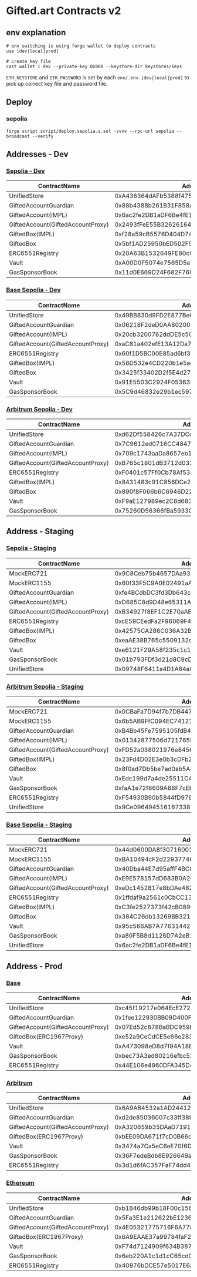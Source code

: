 # Gifted.art Contracts v2

## env explanation

```
# env switching is using forge wallet to deploy contracts
use [dev|local|prod]

# create key file
cast wallet i dev --private-key 0x000 --keystore-dir keystores/keys
```

`ETH_KEYSTORE` and `ETH_PASSWORD` is set by each `env/.env.[dev|local|prod]` to pick up correct key file and password file.

## Deploy

### sepolia

```
forge script script/deploy.sepolia.s.sol -vvvv --rpc-url sepolia --broadcast --verify
```

## Addresses - Dev

### [Sepolia - Dev](https://sepolia.etherscan.io/)

| ContractName                      | Address                                    |
| --------------------------------- | ------------------------------------------ |
| UnifiedStore                      | 0xA436364dAFb5388f4756Cd334E41948a3F8BfF1d |
| GiftedAccountGuardian             | 0x88b4388b261B31F858A5AC5B707c4F857A9792E4 |
| GiftedAccount(IMPL)               | 0x6ac2fe2DB1aDF6Be4fE129CFB1EE17511aBf097B |
| GiftedAccount(GiftedAccountProxy) | 0x2493fFeE55B3262616461E9E72C354073dAeCDED |
| GiftedBox(IMPL)                   | 0xf28a59cB5576D404D74E779CB9CDe233cf5871B7 |
| GiftedBox                         | 0x5bf1AD25950bED502F56f61c2Fd4369c59D919A0 |
| ERC6551Registry                   | 0x20A63B1532649FE80c9Df43fb827c155447fD75E |
| Vault                             | 0xA00D0F5074e7565D5a71893396e19D19aa1f4629 |
| GasSponsorBook                    | 0x11d0E669D24F682F7690fDf5407B20287050a74A |

### [Base Sepolia - Dev](https://sepolia.basescan.org/)

| ContractName                      | Address                                    |
| --------------------------------- | ------------------------------------------ |
| UnifiedStore                      | 0x49BB830d9FD2E877Be6b4C5564bBf245F2179fD9 |
| GiftedAccountGuardian             | 0x06218F2deD0AA802001D8C93765a37Fc054eb62E |
| GiftedAccount(IMPL)               | 0x20cb3200762ddDE5c502065dF805538D707DA76c |
| GiftedAccount(GiftedAccountProxy) | 0xaC81a402efE13A12Da7421cff57c639054222126 |
| ERC6551Registry                   | 0x60f1D5BC00E85ad6bf3899A244aefe71f56a0796 |
| GiftedBox(IMPL)                   | 0x58D532e4CD220b1e5ae6f78F37731cf4632f6960 |
| GiftedBox                         | 0x3425f33402D2f5E4d276a8E8653866c8afa0B9Af |
| Vault                             | 0x91E5503C2924F0536353343f455628A18CceDC16 |
| GasSponsorBook                    | 0x5C9d46832e29b1ec5972f144773Ef13afc93eA76 |

### [Arbitrum Sepolia - Dev](https://sepolia.arbiscan.io/)

| ContractName                      | Address                                    |
| --------------------------------- | ------------------------------------------ |
| UnifiedStore                      | 0xd62Df558426c7A37DCdA006B83362B610423484b |
| GiftedAccountGuardian             | 0x7C9612ed0716CC48474AcB908B4766239709d6A0 |
| GiftedAccount(IMPL)               | 0x709c1743aaDa8657eb1928955D48684AbC1337FA |
| GiftedAccount(GiftedAccountProxy) | 0xB765c1801dB3712d0330b83585496D27Fac01420 |
| ERC6551Registry                   | 0xF0401c57Ff0Cb78Af5340dA8ABf79f7B1D9b4A50 |
| GiftedBox(IMPL)                   | 0x8431483c91C856DCe2D8e07aD5B1b587Ad5df44D |
| GiftedBox                         | 0x890f8F066b6C6946D220623d6cb36b2930B80c44 |
| Vault                             | 0xF9aE127989ec2C8d683a0605a6dEc973f4B57d9b |
| GasSponsorBook                    | 0x75260D56366fBa5933CB56efd5F671331fF9B6C5 |

## Address - Staging

### [Sepolia - Staging](https://sepolia.etherscan.io/)

| ContractName                      | Address                                    |
| --------------------------------- | ------------------------------------------ |
| MockERC721                        | 0x9C8Ceb75b4657DAa931fb1b0D8EC9800155C5f7f |
| MockERC1155                       | 0x60f33F5C9A0E02491aA7b5b35E0ffdeE073D1e6A |
| GiftedAccountGuardian             | 0xfe4BCdbDC3fd3Db643c4acB2b9d4A4d34354f623 |
| GiftedAccount(IMPL)               | 0xD685C8d9D48e65311Af1c2cAE6d40367b834a94E |
| GiftedAccount(GiftedAccountProxy) | 0xB34927f8EF1C2E70aAE0b59477cBc9C52c3f959A |
| ERC6551Registry                   | 0xcE59CEedFa2F96069F46e7cE1A0652C9268fB24a |
| GiftedBox(IMPL)                   | 0x42575CA286C036A32B378ee80F186dFE4b8f63af |
| GiftedBox                         | 0xeaAE38B765c5509132c9B3c4a757bBd857fe3536 |
| Vault                             | 0xe6121F29A58f235c1c12837fACE0f9419411F402 |
| GasSponsorBook                    | 0x01b793FDf3d21d8C9cD52De3aD5B50c5c95009A3 |
| UnifiedStore                      | 0x09748F6411a4D1A84a87645A3E406dCb3c31Fc73 |

### [Arbitrum Sepolia - Staging](https://sepolia.arbiscan.io/)

| ContractName                      | Address                                    |
| --------------------------------- | ------------------------------------------ |
| MockERC721                        | 0x0CBaFa7D94f7b7DB447BBD45E23eC12e177F14e9 |
| MockERC1155                       | 0x6b5AB9FfC094EC74121424Ca3d9bE848cC8d4Eb0 |
| GiftedAccountGuardian             | 0xB4Bb45Fe7595105fdB425A9e024CfDEADF321EF6 |
| GiftedAccount(IMPL)               | 0x01342877506d721765E918dc25DfC7201AF02001 |
| GiftedAccount(GiftedAccountProxy) | 0xFD52a038021976e84564C78EB5d2b0B8a4509333 |
| GiftedBox(IMPL)                   | 0x23Fd4D02E3e0b3cDFb2e851aE42Fd8bebE2EB7E9 |
| GiftedBox                         | 0x8f0ad7Db5be7ad0ab5A4F9BC08Fc8FBAa4952773 |
| Vault                             | 0xEdc199d7a4de25511C44aA85f6E5B794A21c1704 |
| GasSponsorBook                    | 0xfaA1e72f8609A86F7cEbbaDa0719FaC617D67e18 |
| ERC6551Registry                   | 0xF54930B90b5844fD976eE6EFE1cc3640c0742863 |
| UnifiedStore                      | 0x9Ce09649451616733844b77a5d67FF2E467d2A14 |

### [Base Sepolia - Staging](https://sepolia.basescan.org)

| ContractName                      | Address                                    |
| --------------------------------- | ------------------------------------------ |
| MockERC721                        | 0x44d0600DA8f30716001cb2233d39B01a346Cc6Ea |
| MockERC1155                       | 0xBA10494cF2d2293774603bfD882c30A12E5c0511 |
| GiftedAccountGuardian             | 0x40Dba44E7d95affF4BC8afa349393f26c8f61da6 |
| GiftedAccount(IMPL)               | 0xE9E578157dD683B0A2C0De91A1DBCcb792F8E82E |
| GiftedAccount(GiftedAccountProxy) | 0xeDc1452817e8bDAe482D6D026c07C77f2053b693 |
| ERC6551Registry                   | 0x1ffdaf9a2561c0CbCC13F3fca6381A0E060Af66E |
| GiftedBox(IMPL)                   | 0xC3fe2527373f42cB089CCB4Bb3a3B20ad6dBD6a7 |
| GiftedBox                         | 0x384C26db13269BB3215482F9B932371e4803B29f |
| Vault                             | 0x95c566AB7A776314424364D1e2476399167b916c |
| GasSponsorBook                    | 0xa80F5B8d1126D7A2eB1cE271483cF70bBb4e6e0A |
| UnifiedStore                      | 0x6ac2fe2DB1aDF6Be4fE129CFB1EE17511aBf097B |

## Address - Prod

### [Base](https://basescan.org)

| ContractName                      | Address                                    |
| --------------------------------- | ------------------------------------------ |
| UnifiedStore                      | 0xc45f19217e064EcE272e55EE7aAD36cc91e7ADA3 |
| GiftedAccountGuardian             | 0x1fee122930BB09D400FeF0f0Fb9d1BDBbce14268 |
| GiftedAccount(GiftedAccountProxy) | 0x07Ed52c878BaBDC959DcbADa1731925fE0b55Af6 |
| GiftedBox(ERC1967Proxy)           | 0xe52a9CeCdCE5e66e283D355491c12166c3aD6d7d |
| Vault                             | 0xA473098eD8d7f94A18E0B7A0d0C15b6750b4dbDe |
| GasSponsorBook                    | 0xbec73A3ed80216efbc5203DC014F183F582E97c0 |
| ERC6551Registry                   | 0x44E106e4860DFA345D4D45997124019696fDA44f |

### [Arbitrum](https://arbiscan.io)

| ContractName                      | Address                                    |
| --------------------------------- | ------------------------------------------ |
| UnifiedStore                      | 0x6A9AB4532a1AD2441238125A966033e4Aa859b0A |
| GiftedAccountGuardian             | 0xd2de85036007c33ff38976e521a33CCD3F207fb7 |
| GiftedAccount(GiftedAccountProxy) | 0xA320659b35DAaD71910c39C0fcB5D2D3f76E90F9 |
| GiftedBox(ERC1967Proxy)           | 0xbEE09DA671f7cD0B66d948eDda94Ef367697CC55 |
| Vault                             | 0x3474a7Ca5eC6eE70f6DAF58aEf5FD5F528c9438e |
| GasSponsorBook                    | 0x36F7edeBdb8E926649aE88E2Be4a204b7e8a172b |
| ERC6551Registry                   | 0x3d1d6fAC357FaF74dd4FF46bb8A4C6abf7f362Ea |

### [Ethereum](https://etherscan.io)

| ContractName                      | Address                                    |
| --------------------------------- | ------------------------------------------ |
| UnifiedStore                      | 0xb1B46db99b18F00c15605Bb2BA15da26E7Db22bB |
| GiftedAccountGuardian             | 0x5Fa3E1e212622bE1236fF7FfE75a0377E5E46608 |
| GiftedAccount(GiftedAccountProxy) | 0x4E05321775716F6A7781D4E358da03A998dcd87c |
| GiftedBox(ERC1967Proxy)           | 0x6A9EAAE37a99784faF276934DE9371544030F329 |
| Vault                             | 0xF74d7124909f634B38799d871fD9f633b223b2C6 |
| GasSponsorBook                    | 0x6eb220A1c1d1cC65cd0568eCA810b5022d0D6f4e |
| ERC6551Registry                   | 0x40976bDCE57e5017E6a84909b06aBec0Ebd9F9fd |
